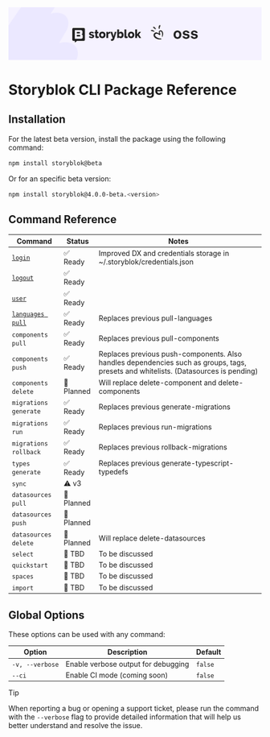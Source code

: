 ![Storyblok ImagoType](https://raw.githubusercontent.com/storyblok/.github/refs/heads/main/profile/public/github-banner.png)

# Storyblok CLI Package Reference

## Installation

For the latest beta version, install the package using the following command:

```bash
npm install storyblok@beta
```

Or for an specific beta version:

```bash
npm install storyblok@4.0.0-beta.<version>
```

## Command Reference

| Command | Status | Notes |
|---------|--------|-------|
| [`login`](./commands/login/README.md) | ✅ Ready | Improved DX and credentials storage in ~/.storyblok/credentials.json |
| [`logout`](./commands/logout/README.md) | ✅ Ready | |
| [`user`](./commands/user/README.md) | ✅ Ready | |
| [`languages pull`](./commands/languages/README.md) | ✅ Ready | Replaces previous pull-languages |
| `components pull` | ✅ Ready | Replaces previous pull-components |
| `components push` | ✅ Ready | Replaces previous push-components. Also handles dependencies such as groups, tags, presets and whitelists. (Datasources is pending) |
| `components delete` | 📝 Planned | Will replace delete-component and delete-components |
| `migrations generate` | ✅ Ready | Replaces previous generate-migrations |
| `migrations run` | ✅ Ready | Replaces previous run-migrations |
| `migrations rollback` | ✅ Ready | Replaces previous rollback-migrations |
| `types generate` | ✅ Ready | Replaces previous generate-typescript-typedefs |
| `sync` | ⚠️ v3 | |
| `datasources pull` | 📝 Planned | |
| `datasources push` | 📝 Planned | |
| `datasources delete` | 📝 Planned | Will replace delete-datasources |
| `select` | 💬 TBD | To be discussed |
| `quickstart` | 💬 TBD | To be discussed |
| `spaces` | 💬 TBD | To be discussed |
| `import` | 💬 TBD | To be discussed |

## Global Options

These options can be used with any command:

| Option | Description | Default |
|--------|-------------|---------|
| `-v, --verbose` | Enable verbose output for debugging | `false` |
| `--ci` | Enable CI mode (coming soon) | `false` |

> [!TIP]
> When reporting a bug or opening a support ticket, please run the command with the `--verbose` flag to provide detailed information that will help us better understand and resolve the issue.
